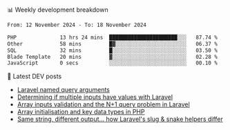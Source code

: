 📊 Weekly development breakdown
<!--START_SECTION:waka-->

```txt
From: 12 November 2024 - To: 18 November 2024

PHP              13 hrs 24 mins  ██████████████████████░░░   87.74 %
Other            58 mins         █▓░░░░░░░░░░░░░░░░░░░░░░░   06.37 %
SQL              32 mins         █░░░░░░░░░░░░░░░░░░░░░░░░   03.50 %
Blade Template   20 mins         ▓░░░░░░░░░░░░░░░░░░░░░░░░   02.28 %
JavaScript       0 secs          ░░░░░░░░░░░░░░░░░░░░░░░░░   00.10 %
```

<!--END_SECTION:waka-->

📕 Latest DEV posts
<!-- BLOG-POST-LIST:START -->
- [Laravel named query arguments](https://dev.to/michaelvickersuk/laravel-named-query-arguments-28kd)
- [Determining if multiple inputs have values with Laravel](https://dev.to/michaelvickersuk/determining-if-multiple-inputs-have-values-with-laravel-km6)
- [Array inputs validation and the N+1 query problem in Laravel](https://dev.to/michaelvickersuk/array-inputs-validation-and-the-n1-query-problem-in-laravel-2agb)
- [Array initialisation and key data types in PHP](https://dev.to/michaelvickersuk/array-initialisation-and-key-data-types-in-php-1e5b)
- [Same string, different output... how Laravel&#39;s slug &amp; snake helpers differ](https://dev.to/michaelvickersuk/same-string-different-output-how-laravels-slug-snake-helpers-differ-1ccj)
<!-- BLOG-POST-LIST:END -->
